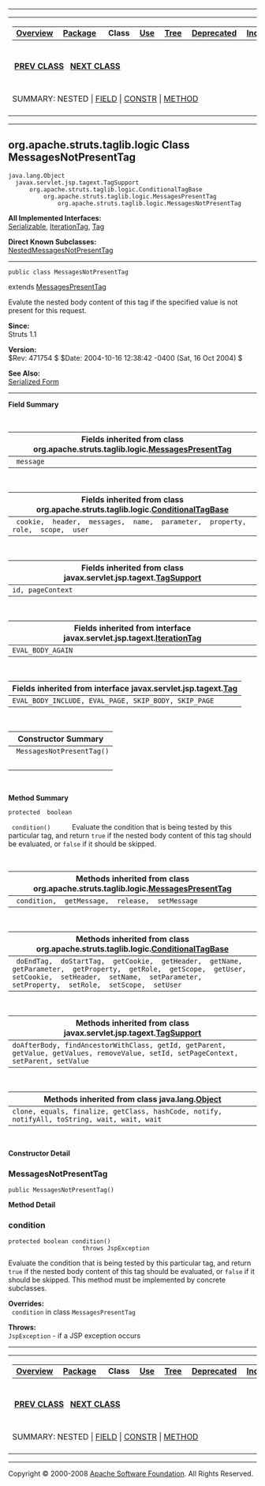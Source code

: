 ------------------------------------------------------------------------

<span id="navbar_top"></span> [](#skip-navbar_top "Skip navigation links")

<table>
<colgroup>
<col width="50%" />
<col width="50%" />
</colgroup>
<tbody>
<tr class="odd">
<td align="left"><span id="navbar_top_firstrow"></span>
<table>
<tbody>
<tr class="odd">
<td align="left"><a href="../../../../../overview-summary.html.md"><strong>Overview</strong></a> </td>
<td align="left"><a href="package-summary.html.md"><strong>Package</strong></a> </td>
<td align="left"> <strong>Class</strong> </td>
<td align="left"><a href="class-use/MessagesNotPresentTag.html.md"><strong>Use</strong></a> </td>
<td align="left"><a href="package-tree.html.md"><strong>Tree</strong></a> </td>
<td align="left"><a href="../../../../../deprecated-list.html.md"><strong>Deprecated</strong></a> </td>
<td align="left"><a href="../../../../../index-all.html.md"><strong>Index</strong></a> </td>
<td align="left"><a href="../../../../../help-doc.html.md"><strong>Help</strong></a> </td>
</tr>
</tbody>
</table></td>
<td align="left"></td>
</tr>
<tr class="even">
<td align="left"> <a href="../../../../../org/apache/struts/taglib/logic/MatchTag.html.md" title="class in org.apache.struts.taglib.logic"><strong>PREV CLASS</strong></a>   <a href="../../../../../org/apache/struts/taglib/logic/MessagesPresentTag.html" title="class in org.apache.struts.taglib.logic"><strong>NEXT CLASS</strong></a></td>
<td align="left"><a href="../../../../../index.html.md?org/apache/struts/taglib/logic/MessagesNotPresentTag.html"><strong>FRAMES</strong></a>    <a href="MessagesNotPresentTag.html"><strong>NO FRAMES</strong></a>    
<a href="../../../../../allclasses-noframe.html.md"><strong>All Classes</strong></a></td>
</tr>
<tr class="odd">
<td align="left">SUMMARY: NESTED | <a href="#fields_inherited_from_class_org.apache.struts.taglib.logic.MessagesPresentTag">FIELD</a> | <a href="#constructor_summary">CONSTR</a> | <a href="#method_summary">METHOD</a></td>
<td align="left">DETAIL: FIELD | <a href="#constructor_detail">CONSTR</a> | <a href="#method_detail">METHOD</a></td>
</tr>
</tbody>
</table>

<span id="skip-navbar_top"></span>

------------------------------------------------------------------------

org.apache.struts.taglib.logic
 Class MessagesNotPresentTag
------------------------------

    java.lang.Object
      javax.servlet.jsp.tagext.TagSupport
          org.apache.struts.taglib.logic.ConditionalTagBase
              org.apache.struts.taglib.logic.MessagesPresentTag
                  org.apache.struts.taglib.logic.MessagesNotPresentTag

**All Implemented Interfaces:**  
[Serializable](http://java.sun.com/j2se/1.4.2/docs/api/java/io/Serializable.html.md?is-external=true "class or interface in java.io"), [IterationTag](http://java.sun.com/j2ee/1.4/docs/api/javax/servlet/jsp/tagext/IterationTag.html?is-external=true "class or interface in javax.servlet.jsp.tagext"), [Tag](http://java.sun.com/j2ee/1.4/docs/api/javax/servlet/jsp/tagext/Tag.html?is-external=true "class or interface in javax.servlet.jsp.tagext")

<!-- -->

**Direct Known Subclasses:**  
[NestedMessagesNotPresentTag](../../../../../org/apache/struts/taglib/nested/logic/NestedMessagesNotPresentTag.html.md "class in org.apache.struts.taglib.nested.logic")

------------------------------------------------------------------------

    public class MessagesNotPresentTag

extends [MessagesPresentTag](../../../../../org/apache/struts/taglib/logic/MessagesPresentTag.html.md "class in org.apache.struts.taglib.logic")

Evalute the nested body content of this tag if the specified value is not present for this request.

**Since:**  
Struts 1.1

**Version:**  
$Rev: 471754 $ $Date: 2004-10-16 12:38:42 -0400 (Sat, 16 Oct 2004) $

**See Also:**  
[Serialized Form](../../../../../serialized-form.html.md#org.apache.struts.taglib.logic.MessagesNotPresentTag)

------------------------------------------------------------------------

<span id="field_summary"></span>

**Field Summary**

 <span id="fields_inherited_from_class_org.apache.struts.taglib.logic.MessagesPresentTag"></span>

| **Fields inherited from class org.apache.struts.taglib.logic.[MessagesPresentTag](../../../../../org/apache/struts/taglib/logic/MessagesPresentTag.html.md "class in org.apache.struts.taglib.logic")** |
|------------------------------------------------------------------------------------------------------------------------------------------------------------------------------------------------------|
| ` message`                                                                                                                                                                                           |

 <span id="fields_inherited_from_class_org.apache.struts.taglib.logic.ConditionalTagBase"></span>

| **Fields inherited from class org.apache.struts.taglib.logic.[ConditionalTagBase](../../../../../org/apache/struts/taglib/logic/ConditionalTagBase.html.md "class in org.apache.struts.taglib.logic")** |
|------------------------------------------------------------------------------------------------------------------------------------------------------------------------------------------------------|
| ` cookie,  header,  messages,  name,  parameter,  property,  role,  scope,  user`                                                                                                                    |

 <span id="fields_inherited_from_class_javax.servlet.jsp.tagext.TagSupport"></span>

| **Fields inherited from class javax.servlet.jsp.tagext.[TagSupport](http://java.sun.com/j2ee/1.4/docs/api/javax/servlet/jsp/tagext/TagSupport.html.md?is-external=true "class or interface in javax.servlet.jsp.tagext")** |
|-------------------------------------------------------------------------------------------------------------------------------------------------------------------------------------------------------------------------|
| `id, pageContext`                                                                                                                                                                                                       |

 <span id="fields_inherited_from_class_javax.servlet.jsp.tagext.IterationTag"></span>

| **Fields inherited from interface javax.servlet.jsp.tagext.[IterationTag](http://java.sun.com/j2ee/1.4/docs/api/javax/servlet/jsp/tagext/IterationTag.html.md?is-external=true "class or interface in javax.servlet.jsp.tagext")** |
|---------------------------------------------------------------------------------------------------------------------------------------------------------------------------------------------------------------------------------|
| `EVAL_BODY_AGAIN`                                                                                                                                                                                                               |

 <span id="fields_inherited_from_class_javax.servlet.jsp.tagext.Tag"></span>

| **Fields inherited from interface javax.servlet.jsp.tagext.[Tag](http://java.sun.com/j2ee/1.4/docs/api/javax/servlet/jsp/tagext/Tag.html.md?is-external=true "class or interface in javax.servlet.jsp.tagext")** |
|---------------------------------------------------------------------------------------------------------------------------------------------------------------------------------------------------------------|
| `EVAL_BODY_INCLUDE, EVAL_PAGE, SKIP_BODY, SKIP_PAGE`                                                                                                                                                          |

  <span id="constructor_summary"></span>

| **Constructor Summary**    |
|----------------------------|
| ` MessagesNotPresentTag()` 
                             |

  <span id="method_summary"></span>

**Method Summary**

`protected  boolean`

` condition()`
           Evaluate the condition that is being tested by this particular tag, and return `true` if the nested body content of this tag should be evaluated, or `false` if it should be skipped.

 <span id="methods_inherited_from_class_org.apache.struts.taglib.logic.MessagesPresentTag"></span>

| **Methods inherited from class org.apache.struts.taglib.logic.[MessagesPresentTag](../../../../../org/apache/struts/taglib/logic/MessagesPresentTag.html.md "class in org.apache.struts.taglib.logic")** |
|-------------------------------------------------------------------------------------------------------------------------------------------------------------------------------------------------------|
| ` condition,  getMessage,  release,  setMessage`                                                                                                                                                      |

 <span id="methods_inherited_from_class_org.apache.struts.taglib.logic.ConditionalTagBase"></span>

| **Methods inherited from class org.apache.struts.taglib.logic.[ConditionalTagBase](../../../../../org/apache/struts/taglib/logic/ConditionalTagBase.html.md "class in org.apache.struts.taglib.logic")**                |
|----------------------------------------------------------------------------------------------------------------------------------------------------------------------------------------------------------------------|
| ` doEndTag,  doStartTag,  getCookie,  getHeader,  getName,  getParameter,  getProperty,  getRole,  getScope,  getUser,  setCookie,  setHeader,  setName,  setParameter,  setProperty,  setRole,  setScope,  setUser` |

 <span id="methods_inherited_from_class_javax.servlet.jsp.tagext.TagSupport"></span>

| **Methods inherited from class javax.servlet.jsp.tagext.[TagSupport](http://java.sun.com/j2ee/1.4/docs/api/javax/servlet/jsp/tagext/TagSupport.html.md?is-external=true "class or interface in javax.servlet.jsp.tagext")** |
|--------------------------------------------------------------------------------------------------------------------------------------------------------------------------------------------------------------------------|
| `doAfterBody, findAncestorWithClass, getId, getParent, getValue, getValues, removeValue, setId, setPageContext, setParent, setValue`                                                                                     |

 <span id="methods_inherited_from_class_java.lang.Object"></span>

| **Methods inherited from class java.lang.[Object](http://java.sun.com/j2se/1.4.2/docs/api/java/lang/Object.html.md?is-external=true "class or interface in java.lang")** |
|-----------------------------------------------------------------------------------------------------------------------------------------------------------------------|
| `clone, equals, finalize, getClass, hashCode, notify, notifyAll, toString, wait, wait, wait`                                                                          |

 

<span id="constructor_detail"></span>

**Constructor Detail**

### MessagesNotPresentTag

    public MessagesNotPresentTag()

<span id="method_detail"></span>

**Method Detail**

### condition

    protected boolean condition()
                         throws JspException

Evaluate the condition that is being tested by this particular tag, and return `true` if the nested body content of this tag should be evaluated, or `false` if it should be skipped. This method must be implemented by concrete subclasses.

**Overrides:**  
` condition` in class `MessagesPresentTag`

<!-- -->

**Throws:**  
`JspException` - if a JSP exception occurs

------------------------------------------------------------------------

<span id="navbar_bottom"></span> [](#skip-navbar_bottom "Skip navigation links")

<table>
<colgroup>
<col width="50%" />
<col width="50%" />
</colgroup>
<tbody>
<tr class="odd">
<td align="left"><span id="navbar_bottom_firstrow"></span>
<table>
<tbody>
<tr class="odd">
<td align="left"><a href="../../../../../overview-summary.html.md"><strong>Overview</strong></a> </td>
<td align="left"><a href="package-summary.html.md"><strong>Package</strong></a> </td>
<td align="left"> <strong>Class</strong> </td>
<td align="left"><a href="class-use/MessagesNotPresentTag.html.md"><strong>Use</strong></a> </td>
<td align="left"><a href="package-tree.html.md"><strong>Tree</strong></a> </td>
<td align="left"><a href="../../../../../deprecated-list.html.md"><strong>Deprecated</strong></a> </td>
<td align="left"><a href="../../../../../index-all.html.md"><strong>Index</strong></a> </td>
<td align="left"><a href="../../../../../help-doc.html.md"><strong>Help</strong></a> </td>
</tr>
</tbody>
</table></td>
<td align="left"></td>
</tr>
<tr class="even">
<td align="left"> <a href="../../../../../org/apache/struts/taglib/logic/MatchTag.html.md" title="class in org.apache.struts.taglib.logic"><strong>PREV CLASS</strong></a>   <a href="../../../../../org/apache/struts/taglib/logic/MessagesPresentTag.html" title="class in org.apache.struts.taglib.logic"><strong>NEXT CLASS</strong></a></td>
<td align="left"><a href="../../../../../index.html.md?org/apache/struts/taglib/logic/MessagesNotPresentTag.html"><strong>FRAMES</strong></a>    <a href="MessagesNotPresentTag.html"><strong>NO FRAMES</strong></a>    
<a href="../../../../../allclasses-noframe.html.md"><strong>All Classes</strong></a></td>
</tr>
<tr class="odd">
<td align="left">SUMMARY: NESTED | <a href="#fields_inherited_from_class_org.apache.struts.taglib.logic.MessagesPresentTag">FIELD</a> | <a href="#constructor_summary">CONSTR</a> | <a href="#method_summary">METHOD</a></td>
<td align="left">DETAIL: FIELD | <a href="#constructor_detail">CONSTR</a> | <a href="#method_detail">METHOD</a></td>
</tr>
</tbody>
</table>

<span id="skip-navbar_bottom"></span>

------------------------------------------------------------------------

Copyright © 2000-2008 [Apache Software Foundation](http://www.apache.org/). All Rights Reserved.
